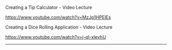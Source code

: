 Creating a Tip Calculator - Video Lecture

https://www.youtube.com/watch?v=MzJp1HPElEs

Creating a Dice Rolling Application - Video Lecture

https://www.youtube.com/watch?v=j-qI-xlevhU

---

